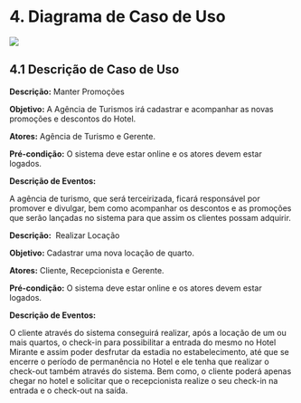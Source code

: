 # 4. Diagrama de Caso de Uso


![](https://lh7-rt.googleusercontent.com/docsz/AD_4nXeRfMCHG0jEHzKhv-0d38OnygzLlOdM1zlVEqAcFrl5L_W4Us3XjG0N6CXu2H2vstNDcdBXpM1QMXRVCNfcYwkfMuO0Q-CHYrSdzF7XOdkTceDji4BIloKYAaiqmdcgPgjriSCXM5ceqSLHHU99g5f2Kqcl?key=3mb-Ggd2pdBHi5G0TEVejA)

## 4.1 Descrição de Caso de Uso

**Descrição:** Manter Promoções 

**Objetivo:** A Agência de Turismos irá cadastrar e acompanhar as novas promoções e descontos do Hotel.

**Atores:** Agência de Turismo e Gerente.

**Pré-condição:** O sistema deve estar online e os atores devem estar logados.

**Descrição de Eventos:**  

A agência de turismo, que será terceirizada, ficará responsável por promover e divulgar, bem como acompanhar os descontos e as promoções que serão lançadas no sistema para que assim os clientes possam adquirir. 

  

**Descrição:**  Realizar Locação

**Objetivo:** Cadastrar uma nova locação de quarto.

**Atores:** Cliente, Recepcionista e Gerente.

**Pré-condição:** O sistema deve estar online e os atores devem estar logados.

**Descrição de Eventos:** 

O cliente através do sistema conseguirá realizar, após a locação de um ou mais quartos, o check-in para possibilitar a entrada do mesmo no Hotel Mirante e assim poder desfrutar da estadia no estabelecimento, até que se encerre o período de permanência no Hotel e ele tenha que realizar o check-out também através do sistema. Bem como, o cliente poderá apenas chegar no hotel e solicitar que o recepcionista realize o seu check-in na entrada e o check-out na saída.